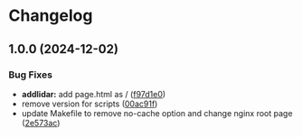 # Changelog

## 1.0.0 (2024-12-02)


### Bug Fixes

* **addlidar:** add page.html as / ([f97d1e0](https://github.com/EPFL-ENAC/AddLidar-Potree/commit/f97d1e06f4c4e5a3a49ace29f01038e61745cedf))
* remove version for scripts ([00ac91f](https://github.com/EPFL-ENAC/AddLidar-Potree/commit/00ac91f5ed4113f065997e9081b0b1884de7ecad))
* update Makefile to remove no-cache option and change nginx root page ([2e573ac](https://github.com/EPFL-ENAC/AddLidar-Potree/commit/2e573ac78f0ae7c0907668054de4af15aaf7ada3))
